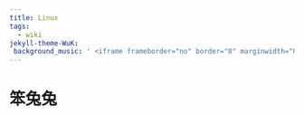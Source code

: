 ```yaml
---
title: Linux
tags:
  - wiki
jekyll-theme-WuK:
 background_music: ' <iframe frameborder="no" border="0" marginwidth="0" marginheight="0" width=100% height=42 src="//music.163.com/outchain/player?type=2&id=22800822&auto=1&height=32"></iframe>'
---
```




# 笨兔兔